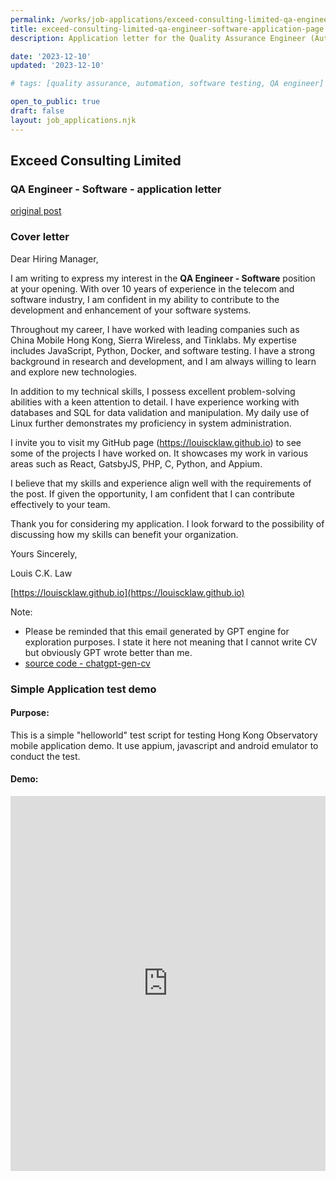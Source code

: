 ```yaml
---
permalink: /works/job-applications/exceed-consulting-limited-qa-engineer-software/index.html
title: exceed-consulting-limited-qa-engineer-software-application-page
description: Application letter for the Quality Assurance Engineer (Automation) position at Recruit Squad Limited.

date: '2023-12-10'
updated: '2023-12-10'

# tags: [quality assurance, automation, software testing, QA engineer]

open_to_public: true
draft: false
layout: job_applications.njk
---
```


<!-- http://louiscklaw.github.io/works/job-applications/exceed-consulting-limited-qa-engineer-software/index.html -->

<div class="letter-header">
  <h2>Exceed Consulting Limited</h2>
  <h3>QA Engineer - Software  - application letter</h3>
  <p><a href="./post.png">original post</a></p>
</div>

### Cover letter

<div class="letter-container">
Dear Hiring Manager,

<div class="spacer"></div>

I am writing to express my interest in the **QA Engineer - Software** position at your opening. With over 10 years of experience in the telecom and software industry, I am confident in my ability to contribute to the development and enhancement of your software systems.

Throughout my career, I have worked with leading companies such as China Mobile Hong Kong, Sierra Wireless, and Tinklabs. My expertise includes JavaScript, Python, Docker, and software testing. I have a strong background in research and development, and I am always willing to learn and explore new technologies.

In addition to my technical skills, I possess excellent problem-solving abilities with a keen attention to detail. I have experience working with databases and SQL for data validation and manipulation. My daily use of Linux further demonstrates my proficiency in system administration.

I invite you to visit my GitHub page (https://louiscklaw.github.io) to see some of the projects I have worked on. It showcases my work in various areas such as React, GatsbyJS, PHP, C, Python, and Appium.

I believe that my skills and experience align well with the requirements of the post. If given the opportunity, I am confident that I can contribute effectively to your team.

Thank you for considering my application. I look forward to the possibility of discussing how my skills can benefit your organization.

<div class="spacer"></div>

Yours Sincerely,

Louis C.K. Law

[https://louiscklaw.github.io](https://louiscklaw.github.io)

<div class="spacer"></div>

Note:

- Please be reminded that this email generated by GPT engine for exploration purposes. I state it here not meaning that I cannot write CV but obviously GPT wrote better than me.
- [source code - chatgpt-gen-cv](https://github.com/louiscklaw/ai-playlist/tree/master/teamprompt-tryout/chatgpt-gen-cv)
</div>

### Simple Application test demo

#### Purpose:

This is a simple "helloworld" test script for testing Hong Kong Observatory mobile application demo. It use appium, javascript and android emulator to conduct the test.

#### Demo:

<iframe 
  class="shadow"
  width="100%" 
  height="600px" 
  src="https://www.youtube.com/embed/2fMBSod31ao" 
  title="YouTube video player" 
  frameborder="0" 
  allow="accelerometer; autoplay; clipboard-write; encrypted-media; gyroscope; picture-in-picture; web-share" 
  allowfullscreen>
</iframe>
